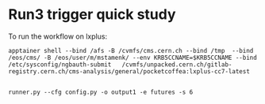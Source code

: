 # Run3 trigger quick study

To run the workflow on lxplus:

```
apptainer shell --bind /afs -B /cvmfs/cms.cern.ch --bind /tmp  --bind /eos/cms/ -B /eos/user/m/mstamenk/ --env KRB5CCNAME=$KRB5CCNAME --bind /etc/sysconfig/ngbauth-submit   /cvmfs/unpacked.cern.ch/gitlab-registry.cern.ch/cms-analysis/general/pocketcoffea:lxplus-cc7-latest


runner.py --cfg config.py -o output1 -e futures -s 6 
```
